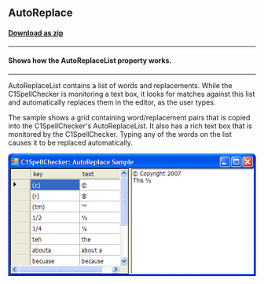 ## AutoReplace
#### [Download as zip](https://grapecity.github.io/DownGit/#/home?url=https://github.com/GrapeCity/ComponentOne-WinForms-Samples/tree/master/NetFramework\SpellChecker\CS\AutoReplace)
____
#### Shows how the AutoReplaceList property works.
____
AutoReplaceList contains a list of words and replacements.
While the C1SpellChecker is monitoring a text box, it looks for matches against this list and automatically replaces them in the editor, as the user types.

The sample shows a grid containing word/replacement pairs that is copied into the C1SpellChecker's AutoReplaceList.
It also has a rich text box that is monitored by the C1SpellChecker.
Typing any of the words on the list causes it to be replaced automatically.

![screenshot](screenshot.PNG)
